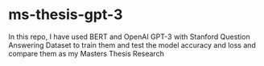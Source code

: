 # ms-thesis-gpt-3

In this repo, I have used BERT and OpenAI GPT-3 with Stanford Question Answering Dataset to train them and test the model accuracy and loss and compare them as my Masters Thesis Research 
